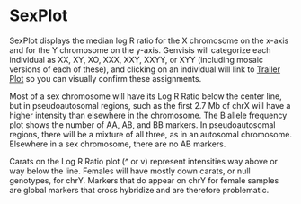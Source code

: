 # SexPlot

SexPlot displays the median log R ratio for the X chromosome on the x-axis and for the Y chromosome on the y-axis. Genvisis will categorize each individual as XX, XY, XO, XXX, XXY, XXYY, or XYY (including mosaic versions of each of these), and clicking on an individual will link to [Trailer Plot](../#/documentation/VisualizeWorkflowResults--trailer-plot) so you can visually confirm these assignments.

Most of a sex chromosome will have its Log R Ratio below the center line, but in pseudoautosomal regions, such as the first 2.7 Mb of chrX will have a higher intensity than elsewhere in the chromosome. The B allele frequency plot shows the number of AA, AB, and BB markers. In pseudoautosomal regions, there will be a mixture of all three, as in an autosomal chromosome. Elsewhere in a sex chromosome, there are no AB markers.

Carats on the Log R Ratio plot (^ or v) represent intensities way above or way below the line. Females will have mostly down carats, or null genotypes, for chrY. Markers that do appear on chrY for female samples are global markers that cross hybridize and are therefore problematic.
